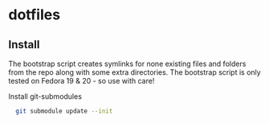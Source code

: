 # dotfiles

## Install

The bootstrap script creates symlinks for none existing files and folders from the repo along with some extra directories. The bootstrap script is only tested on Fedora 19 & 20 - so use with care!

Install git-submodules
```sh
  git submodule update --init
```
